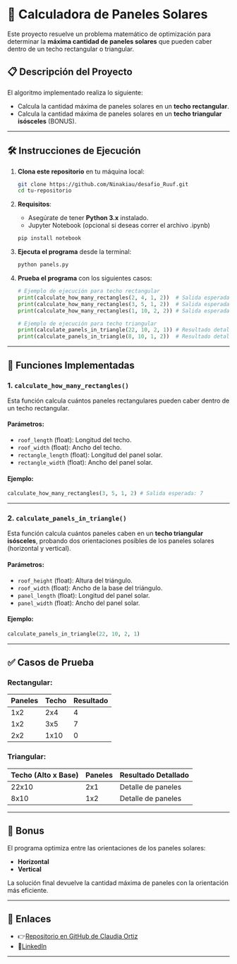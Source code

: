# 🧩 **Calculadora de Paneles Solares**

Este proyecto resuelve un problema matemático de optimización para determinar la **máxima cantidad de paneles solares** que pueden caber dentro de un techo rectangular o triangular.

## 📋 **Descripción del Proyecto**
 
El algoritmo implementado realiza lo siguiente:
- Calcula la cantidad máxima de paneles solares en un **techo rectangular**.
- Calcula la cantidad máxima de paneles solares en un **techo triangular isósceles** (BONUS).

---

## 🛠️ **Instrucciones de Ejecución**

1. **Clona este repositorio** en tu máquina local:
   ```bash
   git clone https://github.com/Ninakiau/desafio_Ruuf.git
   cd tu-repositorio
   ```

2. **Requisitos**:
   - Asegúrate de tener **Python 3.x** instalado.
   - Jupyter Notebook (opcional si deseas correr el archivo .ipynb)

   ````bash
   pip install notebook
   ````

   

3. **Ejecuta el programa** desde la terminal:
   ```bash
   python panels.py
   ```

4. **Prueba el programa** con los siguientes casos:
   ```python
   # Ejemplo de ejecución para techo rectangular
   print(calculate_how_many_rectangles(2, 4, 1, 2))  # Salida esperada: 4
   print(calculate_how_many_rectangles(3, 5, 1, 2))  # Salida esperada: 7
   print(calculate_how_many_rectangles(1, 10, 2, 2)) # Salida esperada: 0

   # Ejemplo de ejecución para techo triangular
   print(calculate_panels_in_triangle(22, 10, 2, 1)) # Resultado detallado
   print(calculate_panels_in_triangle(8, 10, 1, 2))  # Resultado detallado
   ```

---

## 🚀 **Funciones Implementadas**

### 1. **`calculate_how_many_rectangles()`**
Esta función calcula cuántos paneles rectangulares pueden caber dentro de un techo rectangular.

#### Parámetros:
- `roof_length` (float): Longitud del techo.
- `roof_width` (float): Ancho del techo.
- `rectangle_length` (float): Longitud del panel solar.
- `rectangle_width` (float): Ancho del panel solar.

#### Ejemplo:
```python
calculate_how_many_rectangles(3, 5, 1, 2) # Salida esperada: 7
```

---

### 2. **`calculate_panels_in_triangle()`**  
Esta función calcula cuántos paneles caben en un **techo triangular isósceles**, probando dos orientaciones posibles de los paneles solares (horizontal y vertical).

#### Parámetros:
- `roof_height` (float): Altura del triángulo.
- `roof_width` (float): Ancho de la base del triángulo.
- `panel_length` (float): Longitud del panel solar.
- `panel_width` (float): Ancho del panel solar.

#### Ejemplo:
```python
calculate_panels_in_triangle(22, 10, 2, 1)
```

---

## ✅ **Casos de Prueba**

### Rectangular:
| Paneles  | Techo | Resultado |
|----------|-------|-----------|
| 1x2      | 2x4   | 4         |
| 1x2      | 3x5   | 7         |
| 2x2      | 1x10  | 0         |

### Triangular:
| Techo (Alto x Base) | Paneles  | Resultado Detallado |
|----------------------|----------|---------------------|
| 22x10               | 2x1      | Detalle de paneles  |
| 8x10                | 1x2      | Detalle de paneles  |

---

## 🌟 **Bonus**
El programa optimiza entre las orientaciones de los paneles solares:
- **Horizontal**
- **Vertical**

La solución final devuelve la cantidad máxima de paneles con la orientación más eficiente.

---

## 🔗 **Enlaces**
- 👉[Repositorio en GitHub de Claudia Ortiz](https://github.com/Ninakiau)
- 🌚[LinkedIn](https://www.linkedin.com/in/claudia-dev/)

---

